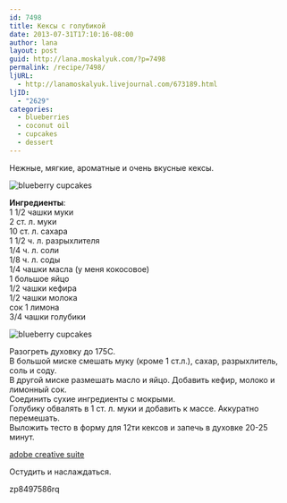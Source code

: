 ```yaml
---
id: 7498
title: Кексы с голубикой
date: 2013-07-31T17:10:16-08:00
author: lana
layout: post
guid: http://lana.moskalyuk.com/?p=7498
permalink: /recipe/7498/
ljURL:
  - http://lanamoskalyuk.livejournal.com/673189.html
ljID:
  - "2629"
categories:
  - blueberries
  - coconut oil
  - cupcakes
  - dessert
---
```

Нежные, мягкие, ароматные и очень вкусные кексы.

![blueberry cupcakes](http://farm3.staticflickr.com/2891/9405695972_2728557188_c.jpg) 

**Ингредиенты**:  
1 1/2 чашки муки  
2 ст. л. муки  
10 ст. л. сахара  
1 1/2 ч. л. разрыхлителя  
1/4 ч. л. соли  
1/8 ч. л. соды  
1/4 чашки масла (у меня кокосовое)  
1 большое яйцо  
1/2 чашки кефира  
1/2 чашки молока  
сок 1 лимона  
3/4 чашки голубики

![blueberry cupcakes](http://farm3.staticflickr.com/2852/9402920621_61b92da3d1_c.jpg) 

Разогреть духовку до 175С.  
В большой миске смешать муку (кроме 1 ст.л.), сахар, разрыхлитель, соль и соду.  
В другой миске размешать масло и яйцо. Добавить кефир, молоко и лимонный сок.  
Соединить сухие ингредиенты с мокрыми.  
Голубику обвалять в 1 ст. л. муки и добавить к массе. Аккуратно перемешать.  
Выложить тесто в форму для 12ти кексов и запечь в духовке 20-25 минут.

<div>
  <a href='http://adobe-creative-suite-download.com'>adobe creative suite</a>
</div>

Остудить и наслаждаться. 

<div>
  zp8497586rq
</div>